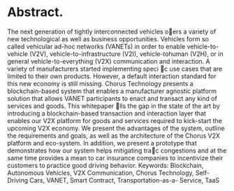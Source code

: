 # Abstract.
 The next generation of tightly interconnected vehicles oers
a variety of new technological as well as business opportunities. Vehicles
form so called vehicular ad-hoc networks (VANETs) in order to enable
vehicle-to-vehicle (V2V), vehicle-to-infrastructure (V2I), vehicle-tohuman
(V2H), or in general vehicle-to-everything (V2X) communication
and interaction. A variety of manufacturers started implementing speci
c use cases that are limited to their own products. However, a default
interaction standard for this new economy is still missing. Chorus Technology
presents a blockchain-based system that enables a manufacturer
agnostic platform solution that allows VANET participants to enact and
transact any kind of services and goods. This whitepaper lls the gap in
the state of the art by introducing a blockchain-based transaction and
interaction layer that enables our V2X platform for goods and services
required to kick-start the upcoming V2X economy. We present the advantages
of the system, outline the requirements and goals, as well as
the architecture of the Chorus V2X platform and eco-system. In addition,
we present a prototype that demonstrates how our system helps
mitigating trac congestions and at the same time provides a mean to
car insurance companies to incentivize their customers to practice good
driving behavior.
Keywords: Blockchain, Autonomous Vehicles, V2X Communication, Chorus
Technology, Self-Driving Cars, VANET, Smart Contract, Transportation-as-a-
Service, TaaS
